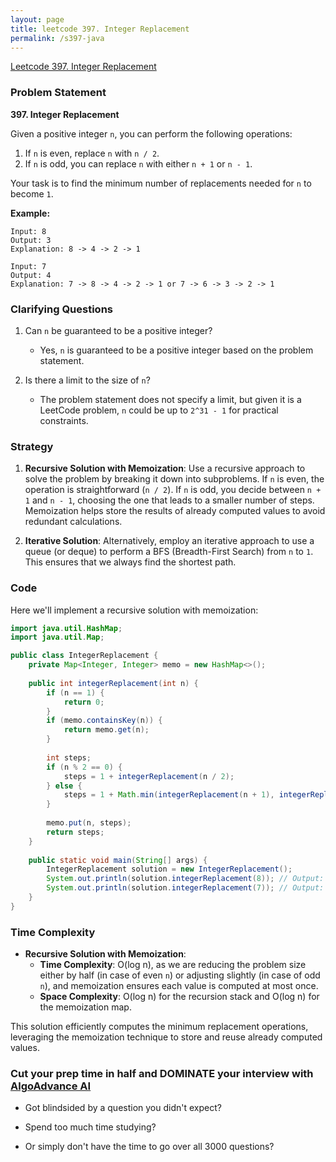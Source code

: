 ```yaml
---
layout: page
title: leetcode 397. Integer Replacement
permalink: /s397-java
---
```

[Leetcode 397. Integer Replacement](https://algoadvance.github.io/algoadvance/l397)
### Problem Statement

**397. Integer Replacement**

Given a positive integer `n`, you can perform the following operations:
1. If `n` is even, replace `n` with `n / 2`.
2. If `n` is odd, you can replace `n` with either `n + 1` or `n - 1`.

Your task is to find the minimum number of replacements needed for `n` to become `1`.

**Example:**
```
Input: 8
Output: 3
Explanation: 8 -> 4 -> 2 -> 1

Input: 7
Output: 4
Explanation: 7 -> 8 -> 4 -> 2 -> 1 or 7 -> 6 -> 3 -> 2 -> 1
```

### Clarifying Questions

1. Can `n` be guaranteed to be a positive integer?  
   - Yes, `n` is guaranteed to be a positive integer based on the problem statement.

2. Is there a limit to the size of `n`?  
   - The problem statement does not specify a limit, but given it is a LeetCode problem, `n` could be up to `2^31 - 1` for practical constraints.

### Strategy

1. **Recursive Solution with Memoization**: Use a recursive approach to solve the problem by breaking it down into subproblems. If `n` is even, the operation is straightforward (`n / 2`). If `n` is odd, you decide between `n + 1` and `n - 1`, choosing the one that leads to a smaller number of steps. Memoization helps store the results of already computed values to avoid redundant calculations.

2. **Iterative Solution**: Alternatively, employ an iterative approach to use a queue (or deque) to perform a BFS (Breadth-First Search) from `n` to `1`. This ensures that we always find the shortest path.

### Code

Here we'll implement a recursive solution with memoization:

```java
import java.util.HashMap;
import java.util.Map;

public class IntegerReplacement {
    private Map<Integer, Integer> memo = new HashMap<>();
    
    public int integerReplacement(int n) {
        if (n == 1) {
            return 0;
        }
        if (memo.containsKey(n)) {
            return memo.get(n);
        }
        
        int steps;
        if (n % 2 == 0) {
            steps = 1 + integerReplacement(n / 2);
        } else {
            steps = 1 + Math.min(integerReplacement(n + 1), integerReplacement(n - 1));
        }
        
        memo.put(n, steps);
        return steps;
    }
    
    public static void main(String[] args) {
        IntegerReplacement solution = new IntegerReplacement();
        System.out.println(solution.integerReplacement(8)); // Output: 3
        System.out.println(solution.integerReplacement(7)); // Output: 4
    }
}
```

### Time Complexity

- **Recursive Solution with Memoization**:
  - **Time Complexity**: O(log n), as we are reducing the problem size either by half (in case of even `n`) or adjusting slightly (in case of odd `n`), and memoization ensures each value is computed at most once.
  - **Space Complexity**: O(log n) for the recursion stack and O(log n) for the memoization map.

This solution efficiently computes the minimum replacement operations, leveraging the memoization technique to store and reuse already computed values.


### Cut your prep time in half and DOMINATE your interview with [AlgoAdvance AI](https://algoAdvance.com)

- Got blindsided by a question you didn't expect?

- Spend too much time studying?

- Or simply don't have the time to go over all 3000 questions?

